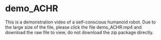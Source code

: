 # demo_ACHR
This is a demonstration video of a self-conscious humanoid robot. Due to the large size of the file, please click the file demo_ACHR.mp4 and download the raw file to view, do not download the zip package directly.
